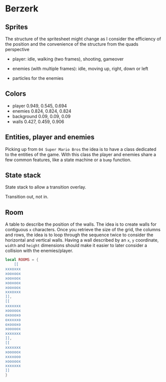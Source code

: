 # Berzerk

## Sprites

The structure of the spritesheet might change as I consider the efficiency of the position and the convenience of the structure from the quads perspective

- player: idle, walking (two frames), shooting, gameover

- enemies (with multiple frames): idle, moving up, right, down or left

- particles for the enemies

## Colors

- player 0.949, 0.545, 0.694
- enemies 0.824, 0.824, 0.824
- background 0.09, 0.09, 0.09
- walls 0.427, 0.459, 0.906

## Entities, player and enemies

Picking up from `04 Super Mario Bros` the idea is to have a class dedicated to the entities of the game. With this class the player and enemies share a few common features, like a state machine or a `bump` function.

## State stack

State stack to allow a transition overlay.

Transition out, not in.

## Room

A table to describe the position of the walls. The idea is to create walls for contiguous `x` characters. Once you retrieve the size of the grid, the columns and rows, the idea is to loop through the sequence twice to consider the horizontal and vertical walls. Having a wall described by an `x`, `y` coordinate, `width` and `height` dimensions should make it easier to later consider a collision with the enemies/player.

```lua
local ROOMS = {
    [[
xxxoxxx
xooxoox
xooxoox
xooxoox
xooxoox
xxxoxxx
]],
[[
xxxxxxx
xooooox
oxoooxo
oxxxxxo
oxoooxo
xooooox
xxxxxxx
]],
[[
xxxxxxx
xooooox
xxxxooo
xooooox
xxxxxxx
]]
}
```
